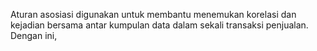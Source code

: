 Aturan asosiasi digunakan untuk membantu menemukan korelasi dan kejadian bersama antar kumpulan data dalam sekali transaksi penjualan. Dengan ini, 
